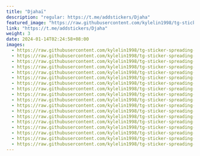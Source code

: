 ```yaml
---
title: "Djahaï"
description: "regular: https://t.me/addstickers/Djaha"
featured_image: "https://raw.githubusercontent.com/kylelin1998/tg-sticker-spreading-worldwide-images/main/img/edf7836e-2a8b-449e-9920-e5af2e0305c8.jpg"
link: "https://t.me/addstickers/Djaha"
weight: 3
date: 2024-01-14T02:24:58+08:00
images:
  - https://raw.githubusercontent.com/kylelin1998/tg-sticker-spreading-worldwide-images/main/img/edf7836e-2a8b-449e-9920-e5af2e0305c8.jpg
  - https://raw.githubusercontent.com/kylelin1998/tg-sticker-spreading-worldwide-images/main/img/6a52e763-1860-4c01-afeb-3851f0c0f234.jpg
  - https://raw.githubusercontent.com/kylelin1998/tg-sticker-spreading-worldwide-images/main/img/b8ed0a69-7a3a-4f35-806f-373a0b909480.jpg
  - https://raw.githubusercontent.com/kylelin1998/tg-sticker-spreading-worldwide-images/main/img/6eea56d4-450b-4334-b1cd-21ef919379c2.jpg
  - https://raw.githubusercontent.com/kylelin1998/tg-sticker-spreading-worldwide-images/main/img/49f33d17-38c2-48a9-b729-57872b099d19.jpg
  - https://raw.githubusercontent.com/kylelin1998/tg-sticker-spreading-worldwide-images/main/img/0c8488ce-aaa1-4136-b1ab-92c3ccb21ca6.jpg
  - https://raw.githubusercontent.com/kylelin1998/tg-sticker-spreading-worldwide-images/main/img/baae34f0-2919-4fd4-8e06-eb215c229d47.jpg
  - https://raw.githubusercontent.com/kylelin1998/tg-sticker-spreading-worldwide-images/main/img/452bd2d4-120f-437a-a94b-b8f6789419ad.jpg
  - https://raw.githubusercontent.com/kylelin1998/tg-sticker-spreading-worldwide-images/main/img/b3c81a8e-c640-49b6-b25e-2717660b0bd4.jpg
  - https://raw.githubusercontent.com/kylelin1998/tg-sticker-spreading-worldwide-images/main/img/cf26c026-3cf9-4df8-87a5-99f7c00a4e37.jpg
  - https://raw.githubusercontent.com/kylelin1998/tg-sticker-spreading-worldwide-images/main/img/127b8f9a-9b58-4d1b-add7-a22fb41206a1.jpg
  - https://raw.githubusercontent.com/kylelin1998/tg-sticker-spreading-worldwide-images/main/img/ecab18d0-8263-4624-aa89-ec2d863ce4eb.jpg
  - https://raw.githubusercontent.com/kylelin1998/tg-sticker-spreading-worldwide-images/main/img/c71ed861-d5d9-4147-967d-1c906ee6610d.jpg
  - https://raw.githubusercontent.com/kylelin1998/tg-sticker-spreading-worldwide-images/main/img/39047b86-8816-4d3f-967f-a583d6f72014.jpg
  - https://raw.githubusercontent.com/kylelin1998/tg-sticker-spreading-worldwide-images/main/img/a30aaa38-c0bf-4269-a79f-d269adb7a53a.jpg
  - https://raw.githubusercontent.com/kylelin1998/tg-sticker-spreading-worldwide-images/main/img/d88353a7-2c7b-4b14-a4fe-b417007d71ce.jpg
  - https://raw.githubusercontent.com/kylelin1998/tg-sticker-spreading-worldwide-images/main/img/cb0f6fdd-8b2c-4700-b24b-d39b47694b63.jpg
  - https://raw.githubusercontent.com/kylelin1998/tg-sticker-spreading-worldwide-images/main/img/35bd38fc-6e6d-44ff-a643-1251db3ead90.jpg
---
```

